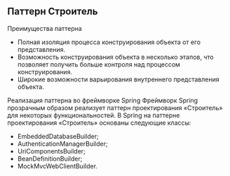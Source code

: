 ## Паттерн Строитель

Преимущества паттерна

* Полная изоляция процесса конструирования объекта от его представления.
* Возможность конструирования объекта в несколько этапов, что позволяет получить больше контроля над процессом конструирования.
* Широкие возможности варьирования внутреннего представления объекта.

Реализация паттерна во фреймворке Spring
Фреймворк Spring прозрачным образом реализует паттерн проектирования «Строитель» для некоторых функциональностей. В Spring на паттерне проектирования «Строитель» основаны следующие классы:
* EmbeddedDatabaseBuilder;
* AuthenticationManagerBuilder;
* UriComponentsBuilder;
* BeanDefinitionBuilder;
* MockMvcWebClientBuilder.
